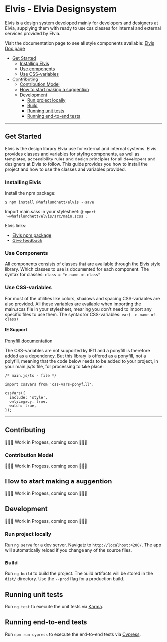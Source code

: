 # Elvis - Elvia Designsystem

Elvis is a design system developed mainly for developers and designers at Elvia, supplying them with ready to use css classes for internal and external services provided by Elvia. 

Visit the documentation page to see all style components available: [Elvis Doc page](https://elvis-designsystem.netlify.com/)

- [Get Started](#get-started)
  - [Installing Elvis](#installing-elvis)
  - [Use components](#use-components)
  - [Use CSS-variables](#use-css-variables)
- [Contributing](#contributing)
  - [Contribution Model](#contribution-model)
  - [How to start making a suggention](how-to-start-making-a-suggestion)
  - [Development](#development)
    - [Run project locally](#run-project-locally)
    - [Build](#build)
    - [Running unit tests](#running-unit-tests)
    - [Running end-to-end tests](#running-end-to-end-tests)
---
## Get Started
Elvis is the design library Elvia use for external and internal systems. Elvis provides classes and variables for styling components, as well as templates, accessibility rules and design principles for all developers and designers at Elvia to follow. This guide provides you how to install the project and how to use the classes and variables provided.

### Installing Elvis

Install the npm package:

``$ npm install @hafslundnett/elvis --save``

Import main.sass in your stylesheet:
``@import '~@hafslundnett/elvis/src/main.scss';``

Elvis links:
- [Elvis npm package](https://www.npmjs.com/package/@elvia/elvis)
- [Give feedback](https://github.com/hafslundnett/elvia-designsystem/issues/new/choose)


### Use Components
All components consists of classes that are available through the Elvis style library. Which classes to use is documented for each component. The syntax for classes: ``class = "e-name-of-class"``

### Use CSS-variables
For most of the utilities like colors, shadows and spacing CSS-variables are also provided. All these variables are available when importing the main.scss file in your stylesheet, meaning you don't need to import any specific files to use them.
The syntax for CSS-variables: ``var(--e-name-of-class)``

#### IE Support
[Ponyfill documentation](https://jhildenbiddle.github.io/css-vars-ponyfill/#/)

The CSS-variables are not supported by IE11 and a ponyfill is therefore added as a dependency. But this library is offered as a ponyfill, not a polyfill, meaning that the code below needs to be added to your project, in your main.js/ts file, for processing to take place:

```
/* main.js/ts - file */
  
import cssVars from 'css-vars-ponyfill';

cssVars({
  include: 'style',
  onlyLegacy: true,
  watch: true,
});
```
---
## Contributing
🚧👷🚧 Work in Progess, coming soon 🚧👷🚧

### Contribution Model
🚧👷🚧 Work in Progess, coming soon 🚧👷🚧

## How to start making a suggention
🚧👷🚧 Work in Progess, coming soon 🚧👷🚧

## Development
🚧👷🚧 Work in Progess, coming soon 🚧👷🚧
  

### Run project locally
Run `ng serve` for a dev server. Navigate to `http://localhost:4200/`. The app will automatically reload if you change any of the source files.

### Build
Run `ng build` to build the project. The build artifacts will be stored in the `dist/` directory. Use the `--prod` flag for a production build.

## Running unit tests
Run `ng test` to execute the unit tests via [Karma](https://karma-runner.github.io).

## Running end-to-end tests
Run `npm run cypress` to execute the end-to-end tests via [Cypress](https://www.cypress.io/).
